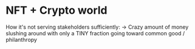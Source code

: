 # NFT + Crypto world

How it's not serving stakeholders sufficiently: → Crazy amount of money slushing around with only a TINY fraction going toward common good / philanthropy
